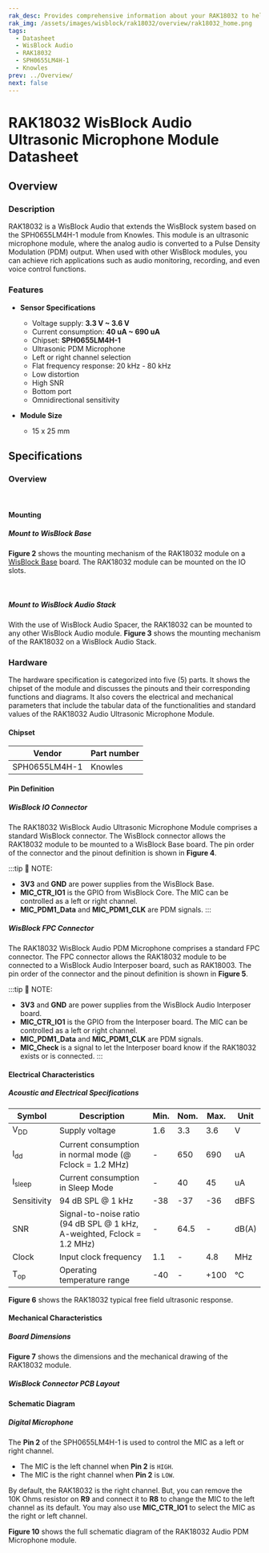 ```yaml
---
rak_desc: Provides comprehensive information about your RAK18032 to help you use it. This information includes technical specifications, characteristics, and requirements, and it also discusses the device components.
rak_img: /assets/images/wisblock/rak18032/overview/rak18032_home.png
tags:
  - Datasheet
  - WisBlock Audio
  - RAK18032
  - SPH0655LM4H-1 
  - Knowles 
prev: ../Overview/
next: false
---
```


# RAK18032 WisBlock Audio Ultrasonic Microphone Module Datasheet

## Overview

### Description

RAK18032 is a WisBlock Audio that extends the WisBlock system based on the SPH0655LM4H-1 module from Knowles. This module is an ultrasonic microphone module, where the analog audio is converted to a Pulse Density Modulation (PDM) output. When used with other WisBlock modules, you can achieve rich applications such as audio monitoring, recording, and even voice control functions.

### Features

* **Sensor Specifications**
    * Voltage supply: **3.3&nbsp;V ~ 3.6&nbsp;V**
    * Current consumption: **40&nbsp;uA ~ 690&nbsp;uA**
    * Chipset: **SPH0655LM4H-1**
    * Ultrasonic PDM Microphone
    * Left or right channel selection
    * Flat frequency response: 20&nbsp;kHz - 80&nbsp;kHz
    * Low distortion
    * High SNR
    * Bottom port
    * Omnidirectional sensitivity
    
* **Module Size**
    * 15 x 25&nbsp;mm

## Specifications

### Overview

<br>


<rk-img
  src="/assets/images/wisblock/rak18032/datasheet/rak18032.png"
  width="40%"
  caption="RAK18032 WisBlock Audio Ultrasonic Microphone Module top and bottom view"
/>

#### Mounting

##### Mount to WisBlock Base

**Figure 2** shows the mounting mechanism of the RAK18032 module on a [WisBlock Base](https://docs.rakwireless.com/Product-Categories/WisBlock/#wisblock-base) board. The RAK18032 module can be mounted on the IO slots.

<br>

<rk-img
  src="/assets/images/wisblock/rak18032/datasheet/rak18032-mount.png"
  width="50%"
  caption="RAK18032 mounted to the WisBlock Base"
/>

##### Mount to WisBlock Audio Stack

With the use of WisBlock Audio Spacer, the RAK18032 can be mounted to any other WisBlock Audio module. **Figure 3** shows the mounting mechanism of the RAK18032 on a WisBlock Audio Stack.

<rk-img
  src="/assets/images/wisblock/rak18032/datasheet/rak18032-audiostack.png"
  width="50%"
  caption="RAK18032 mounted to the WisBlock Audio Stack"
/>

### Hardware

The hardware specification is categorized into five (5) parts. It shows the chipset of the module and discusses the pinouts and their corresponding functions and diagrams. It also covers the electrical and mechanical parameters that include the tabular data of the functionalities and standard values of the RAK18032 Audio Ultrasonic Microphone Module.


#### Chipset

| Vendor        | Part number |
| ------------- | ----------- |
| SPH0655LM4H-1 | Knowles     |

#### Pin Definition

##### WisBlock IO Connector

The RAK18032 WisBlock Audio Ultrasonic Microphone Module comprises a standard WisBlock connector. The WisBlock connector allows the RAK18032 module to be mounted to a WisBlock Base board. The pin order of the connector and the pinout definition is shown in **Figure 4**.

<rk-img
  src="/assets/images/wisblock/rak18032/datasheet/rak18032-pinouts.png"
  width="70%"
  caption="RAK18032 WisBlock Module pinout diagram"
/>

:::tip 📝 NOTE:
- **3V3** and **GND** are power supplies from the WisBlock Base.
- **MIC_CTR_IO1** is the GPIO from WisBlock Core. The MIC can be controlled as a left or right channel.
- **MIC_PDM1_Data** and **MIC_PDM1_CLK** are PDM signals.
:::

##### WisBlock FPC Connector

The RAK18032 WisBlock Audio PDM Microphone comprises a standard FPC connector. The FPC connector allows the RAK18032 module to be connected to a WisBlock Audio Interposer board, such as RAK18003. The pin order of the connector and the pinout definition is shown in **Figure 5**.

<rk-img
  src="/assets/images/wisblock/rak18032/datasheet/rak18032-fpc.png"
  width="40%"
  caption="RAK18032 FPC connector pinout diagram"
/>

:::tip 📝 NOTE:
- **3V3** and **GND** are power supplies from the WisBlock Audio Interposer board.
- **MIC_CTR_IO1** is the GPIO from the Interposer board. The MIC can be controlled as a left or right channel.
- **MIC_PDM1_Data** and **MIC_PDM1_CLK** are PDM signals.
- **MIC_Check** is a signal to let the Interposer board know if the RAK18032 exists or is connected.
:::


#### Electrical Characteristics

##### Acoustic and Electrical Specifications
| Symbol            | Description                                                                            | Min. | Nom. | Max. | Unit  |
| ----------------- | -------------------------------------------------------------------------------------- | ---- | ---- | ---- | ----- |
| V<sub>DD</sub>    | Supply voltage                                                                         | 1.6  | 3.3  | 3.6  | V     |
| I<sub>dd</sub>    | Current consumption in normal mode (@ Fclock = 1.2&nbsp;MHz)                           | -    | 650  | 690  | uA    |
| I<sub>sleep</sub> | Current consumption in Sleep Mode                                                      | -    | 40   | 45   | uA    |
| Sensitivity       | 94&nbsp;dB SPL @ 1&nbsp;kHz                                                            | -38  | -37  | -36  | dBFS  |
| SNR               | Signal-to-noise ratio (94&nbsp;dB SPL @ 1&nbsp;kHz, A-weighted, Fclock = 1.2&nbsp;MHz) | -    | 64.5 | -    | dB(A) |
| Clock             | Input clock frequency                                                                  | 1.1  | -    | 4.8  | MHz   |
| T<sub>op</sub>    | Operating temperature range                                                            | -40  | -    | +100 | °C    |

**Figure 6** shows the RAK18032 typical free field ultrasonic response.

<rk-img
  src="/assets/images/wisblock/rak18032/datasheet/rak18032-field.png"
  width="50%"
  caption="RAK18032 typical free field ultrasonic response"
/>

#### Mechanical Characteristics

##### Board Dimensions

**Figure 7** shows the dimensions and the mechanical drawing of the RAK18032 module.   

<rk-img
  src="/assets/images/wisblock/rak18032/datasheet/rak18032-dim.png"
  width="60%"
  caption="RAK18032 WisBlock Sensor mechanical drawing"
/>

##### WisBlock Connector PCB Layout

<rk-img
  src="/assets/images/wisblock/rak18032/datasheet/wisblock-conn.png"
  width="100%"
  caption="WisBlock Connector PCB footprint and recommendations"
/>


#### Schematic Diagram

##### Digital Microphone

The **Pin 2** of the SPH0655LM4H-1 is used to control the MIC as a left or right channel. 

- The MIC is the left channel when **Pin 2** is `HIGH`.
- The MIC is the right channel when **Pin 2** is `LOW`. 

By default, the RAK18032 is the right channel. But, you can remove the 10K&nbsp;Ohms resistor on **R9** and connect it to **R8** to change the MIC to the left channel as its default. You may also use **MIC_CTR_IO1** to select the MIC as the right or left channel.  

<rk-img
  src="/assets/images/wisblock/rak18032/datasheet/rak18032-mic.png"
  width="60%"
  caption="RAK18032 WisBlock Ultrasonic Microphone schematic diagram"
/>

**Figure 10** shows the full schematic diagram of the RAK18032 Audio PDM Microphone module.

<rk-img
  src="/assets/images/wisblock/rak18032/datasheet/rak18032-schem.png"
  width="100%"
  caption="RAK18032 schematic diagram"
/>

